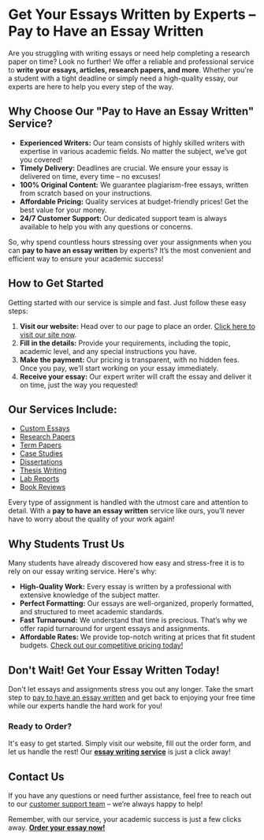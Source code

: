 # Get Your Essays Written by Experts – Pay to Have an Essay Written

Are you struggling with writing essays or need help completing a research paper on time? Look no further! We offer a reliable and professional service to **write your essays, articles, research papers, and more**. Whether you're a student with a tight deadline or simply need a high-quality essay, our experts are here to help you every step of the way.

## Why Choose Our "Pay to Have an Essay Written" Service?

- **Experienced Writers:** Our team consists of highly skilled writers with expertise in various academic fields. No matter the subject, we’ve got you covered!
- **Timely Delivery:** Deadlines are crucial. We ensure your essay is delivered on time, every time – no excuses!
- **100% Original Content:** We guarantee plagiarism-free essays, written from scratch based on your instructions.
- **Affordable Pricing:** Quality services at budget-friendly prices! Get the best value for your money.
- **24/7 Customer Support:** Our dedicated support team is always available to help you with any questions or concerns.

So, why spend countless hours stressing over your assignments when you can **pay to have an essay written** by experts? It’s the most convenient and efficient way to ensure your academic success!

## How to Get Started

Getting started with our service is simple and fast. Just follow these easy steps:

1. **Visit our website:** Head over to our page to place an order. [Click here to visit our site now](https://tinyurl.com/topessay?keyword=pay+to+have+an+essay+written).
2. **Fill in the details:** Provide your requirements, including the topic, academic level, and any special instructions you have.
3. **Make the payment:** Our pricing is transparent, with no hidden fees. Once you pay, we’ll start working on your essay immediately.
4. **Receive your essay:** Our expert writer will craft the essay and deliver it on time, just the way you requested!

## Our Services Include:

- [Custom Essays](https://tinyurl.com/topessay?keyword=pay+to+have+an+essay+written)
- [Research Papers](https://tinyurl.com/topessay?keyword=pay+to+have+an+essay+written)
- [Term Papers](https://tinyurl.com/topessay?keyword=pay+to+have+an+essay+written)
- [Case Studies](https://tinyurl.com/topessay?keyword=pay+to+have+an+essay+written)
- [Dissertations](https://tinyurl.com/topessay?keyword=pay+to+have+an+essay+written)
- [Thesis Writing](https://tinyurl.com/topessay?keyword=pay+to+have+an+essay+written)
- [Lab Reports](https://tinyurl.com/topessay?keyword=pay+to+have+an+essay+written)
- [Book Reviews](https://tinyurl.com/topessay?keyword=pay+to+have+an+essay+written)

Every type of assignment is handled with the utmost care and attention to detail. With a **pay to have an essay written** service like ours, you’ll never have to worry about the quality of your work again!

## Why Students Trust Us

Many students have already discovered how easy and stress-free it is to rely on our essay writing service. Here's why:

- **High-Quality Work:** Every essay is written by a professional with extensive knowledge of the subject matter.
- **Perfect Formatting:** Our essays are well-organized, properly formatted, and structured to meet academic standards.
- **Fast Turnaround:** We understand that time is precious. That’s why we offer rapid turnaround for urgent essays and assignments.
- **Affordable Rates:** We provide top-notch writing at prices that fit student budgets. [Check out our competitive pricing today!](https://tinyurl.com/topessay?keyword=pay+to+have+an+essay+written)

## Don't Wait! Get Your Essay Written Today!

Don't let essays and assignments stress you out any longer. Take the smart step to [pay to have an essay written](https://tinyurl.com/topessay?keyword=pay+to+have+an+essay+written) and get back to enjoying your free time while our experts handle the hard work for you!

### Ready to Order?

It's easy to get started. Simply visit our website, fill out the order form, and let us handle the rest! Our [**essay writing service**](https://tinyurl.com/topessay?keyword=pay+to+have+an+essay+written) is just a click away!

## Contact Us

If you have any questions or need further assistance, feel free to reach out to our [customer support team](https://tinyurl.com/topessay?keyword=pay+to+have+an+essay+written) – we’re always happy to help!

Remember, with our service, your academic success is just a few clicks away. [**Order your essay now!**](https://tinyurl.com/topessay?keyword=pay+to+have+an+essay+written)
